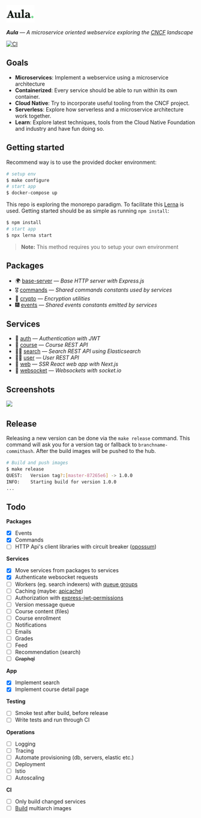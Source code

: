 <img src="services/web/static/images/logo.svg" width="75"/>

_**Aula** — A microservice oriented webservice exploring the [CNCF](https://www.cncf.io/) landscape_

[![CI](https://github.com/Badmuts/aula/workflows/Build%20and%20release/badge.svg)](https://github.com/Badmuts/aula/actions)

## Goals

* **Microservices**: Implement a webservice using a microservice architecture
* **Containerized**: Every service should be able to run within its own container.
* **Cloud Native**: Try to incorporate useful tooling from the CNCF project.
* **Serverless**: Explore how serverless and a microservice architecture work together.
* **Learn**: Explore latest techniques, tools from the Cloud Native Foundation and industry and have fun doing so.

## Getting started
Recommend way is to use the provided docker environment:

```sh
# setup env
$ make configure
# start app
$ docker-compose up
```

This repo is exploring the monorepo paradigm. To facilitate this [Lerna](https://github.com/lerna/lerna) is used. Getting started should be as simple as running `npm install`:

```sh
$ npm install
# start app
$ npx lerna start
```

> **Note:** This method requires you to setup your own environment

## Packages
* 🌍 [base-server](packages/base-server) — *Base HTTP server with Express.js*
* 🎖 [commands](packages/commands) — *Shared commands constants used by services*
* 🔐 [crypto](packages/crypto) — *Encryption utilities*
* 🎆 [events](packages/events) — *Shared events constants emitted by services*

## Services
* 🔑 [auth](services/auth) — *Authentication with JWT*
* 📓 [course](services/course) — *Course REST API*
* 🕵️‍♂️ [search](services/search) — *Search REST API using Elasticsearch*
* 👨‍🎨 [user](services/user) — *User REST API*
* 🦄 [web](services/web) — *SSR React web app with Next.js*
* 🔮 [websocket](services/websocket) — *Websockets with socket.io*

## Screenshots
<img src="https://www.dropbox.com/s/plitnx02b7ek633/aula.png?raw=1">

## Release
Releasing a new version can be done via the `make release` command. This command will ask you for
a version tag or fallback to `branchname-commithash`. After the build images will be pushed to the
hub.

```sh
# Build and push images
$ make release
QUEST:   Version tag?:[master-87265e6] -> 1.0.0
INFO:    Starting build for version 1.0.0
...
```

## Todo
**Packages**
- [x] Events
- [x] Commands
- [ ] HTTP Api's client libraries with circuit breaker ([opossum](https://github.com/nodeshift/opossum))

**Services**
- [x] Move services from packages to services
- [x] Authenticate websocket requests
- [ ] Workers (eg. search indexers) with [queue groups](https://nats-io.github.io/docs/developer/concepts/queue.html)
- [ ] Caching (maybe: [apicache](https://github.com/kwhitley/apicache))
- [ ] Authorization with [express-jwt-permissions](https://github.com/MichielDeMey/express-jwt-permissions)
- [ ] Version message queue
- [ ] Course content (files)
- [ ] Course enrollment
- [ ] Notifications
- [ ] Emails
- [ ] Grades
- [ ] Feed
- [ ] Recommendation (search)
- [ ] ~~Graphql~~

**App**
- [x] Implement search
- [x] Implement course detail page

**Testing**
- [ ] Smoke test after build, before release
- [ ] Write tests and run through CI

**Operations**
- [ ] Logging
- [ ] Tracing
- [ ] Automate provisioning (db, servers, elastic etc.)
- [ ] Deployment
- [ ] Istio
- [ ] Autoscaling

**CI**
- [ ] Only build changed services
- [ ] [Build](https://engineering.docker.com/2019/04/multi-arch-images/) multiarch images
